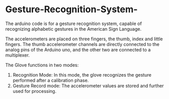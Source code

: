 # Gesture-Recognition-System-
The arduino code is for a gesture recognition system, capable of recognizing alphabetic gestures in the American Sign Language.  

The accelerometers are placed on three fingers, the thumb, index and little fingers. The thumb accelerometer channels are directly connected to the analog pins of the Arduino uno, and the other two are connected to a multiplexer. 

The Glove functions in two modes: 
1) Recognition Mode: In this mode, the glove recognizes the gesture performed after a calibration phase. 
2) Gesture Record mode: The accelerometer values are stored and further used for processing. 
